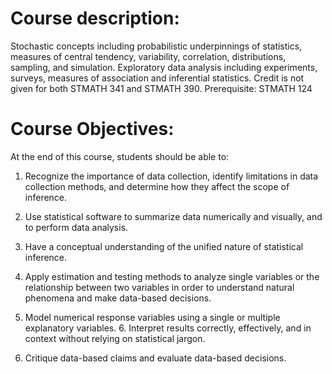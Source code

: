 # Course description: 

Stochastic concepts including probabilistic underpinnings of statistics, measures of central tendency, variability, correlation, distributions, sampling, and simulation. Exploratory data analysis including experiments, surveys, measures of association and inferential statistics. Credit is not given for both STMATH 341 and STMATH 390. Prerequisite: STMATH 124

# Course Objectives:  

At the end of this course, students should be able to:

1. Recognize the importance of data collection, identify limitations in data collection methods, and determine how they affect the scope of inference.

2. Use statistical software to summarize data numerically and visually, and to perform data analysis.

3. Have a conceptual understanding of the unified nature of statistical inference.

4. Apply estimation and testing methods to analyze single variables or the relationship between two variables in order to understand natural phenomena and make data-based decisions.

5. Model numerical response variables using a single or multiple explanatory variables. 6. Interpret results correctly, effectively, and in context without relying on statistical jargon.

7. Critique data-based claims and evaluate data-based decisions.
